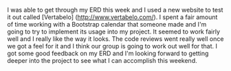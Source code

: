 I was able to get through my ERD this week and I used a new website to test it out called [Vertabelo] (http://www.vertabelo.com/).  I spent a fair amount of time working with a Bootstrap calendar that someone made and I'm going to try to implement its usage into my project.  It seemed to work fairly well and I really like the way it looks.  The code reviews went really well once we got a feel for it and I think our group is going to work out well for that.  I got some good feedback on my ERD and I'm looking forward to getting deeper into the project to see what I can accomplish this weekend.